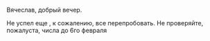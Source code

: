 Вячеслав, добрый вечер.

Не успел еще , к сожалению, все перепробовать.
Не проверяйте, пожалуста, числа до 6го февраля
